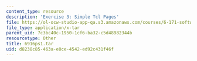 ```yaml
---
content_type: resource
description: 'Exercise 3: Simple Tcl Pages'
file: https://ol-ocw-studio-app-qa.s3.amazonaws.com/courses/6-171-software-engineering-for-web-applications-fall-2003/d8238c85463ae0ce4542ed92c431f46f_6916ps1.tar
file_type: application/x-tar
parent_uid: 7c3bc40c-1950-1cf6-ba32-c5d48982344b
resourcetype: Other
title: 6916ps1.tar
uid: d8238c85-463a-e0ce-4542-ed92c431f46f
---
```

